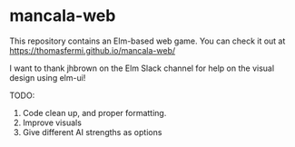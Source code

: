 # mancala-web
This repository contains an Elm-based web game. You can check it out at <https://thomasfermi.github.io/mancala-web/>

I want to thank jhbrown on the Elm Slack channel for help on the visual design using elm-ui!

TODO:
1. Code clean up, and proper formatting.
2. Improve visuals
3. Give different AI strengths as options


